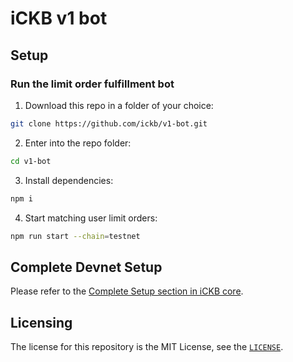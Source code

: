 # iCKB v1 bot

## Setup

### Run the limit order fulfillment bot

1. Download this repo in a folder of your choice:  

```bash
git clone https://github.com/ickb/v1-bot.git
```

2. Enter into the repo folder:

```bash
cd v1-bot
```

3. Install dependencies:

```bash
npm i
```

4. Start matching user limit orders:

```bash
npm run start --chain=testnet
```

## Complete Devnet Setup

Please refer to the [Complete Setup section in iCKB core](https://github.com/ickb/v1-core/#complete-setup).

## Licensing

The license for this repository is the MIT License, see the [`LICENSE`](./LICENSE).
